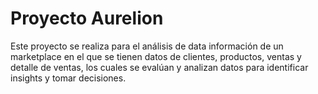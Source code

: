 # Proyecto Aurelion

Este proyecto se realiza para el análisis de data información de un marketplace en el que se tienen datos de clientes, productos, ventas y detalle de ventas, los cuales se evalúan y analizan datos para identificar insights y tomar decisiones.
